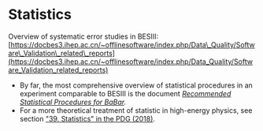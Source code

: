 # Statistics

Overview of systematic error studies in BESIII:  
[https://docbes3.ihep.ac.cn/~offlinesoftware/index.php/Data\_Quality/Software\_Validation\_related\_reports](https://docbes3.ihep.ac.cn/~offlinesoftware/index.php/Data_Quality/Software_Validation_related_reports)

* By far, the most comprehensive overview of statistical procedures in an experiment comparable to BESIII is the document [_Recommended Statistical Procedures for BaBar_](https://www.slac.stanford.edu/BFROOT/www/Statistics/Report/report.pdf)_._
* For a more theoretical treatment of statistic in high-energy physics, see section ["39. Statistics" in the PDG \(2018\)](http://pdg.lbl.gov/2018/reviews/rpp2018-rev-statistics.pdf).

